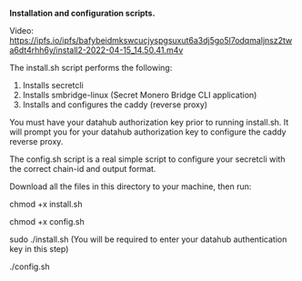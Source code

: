 **Installation and configuration scripts.**

Video:
https://ipfs.io/ipfs/bafybeidmkswcucjyspgsuxut6a3dj5go5l7odqmaljnsz2twa6dt4rhh6y/install2-2022-04-15_14.50.41.m4v

The install.sh script performs the following:

1. Installs secretcli
2. Installs smbridge-linux (Secret Monero Bridge CLI application)
3. Installs and configures the caddy (reverse proxy)

You must have your datahub authorization key prior to running install.sh. It will prompt you for your datahub authorization key
to configure the caddy reverse proxy. 

The config.sh script is a real simple script to configure your secretcli with the correct chain-id and output format.

Download all the files in this directory to your machine, then run:

chmod +x install.sh

chmod +x config.sh

sudo ./install.sh (You will be required to enter your datahub authentication key in this step)

./config.sh
